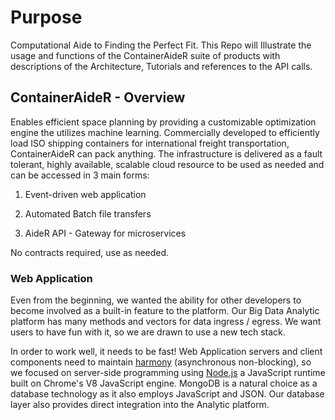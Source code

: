 # Purpose 
Computational Aide to Finding the Perfect Fit.
This Repo will Illustrate the usage and functions of the ContainerAideR suite of products with descriptions of the Architecture, Tutorials and references to the API calls.

## ContainerAideR - Overview  
Enables efficient space planning by providing a customizable optimization engine the utilizes machine learning.  Commercially developed to efficiently load ISO shipping containers for international freight transportation, ContainerAideR can pack anything.  The infrastructure is delivered as a fault tolerant, highly available, scalable cloud resource to be used as needed and can be accessed in 3 main forms:

1. Event-driven web application

2. Automated Batch file transfers

3. AideR API - Gateway for microservices
 
No contracts required, use as needed.

### Web Application
Even from the beginning, we wanted the ability for other developers to become involved as a built-in feature to the platform. Our Big Data Analytic platform has many methods and vectors for data ingress / egress.  We want users to have fun with it, so we are drawn to use a new tech stack.  

In order to work well, it needs to be fast!  Web Application servers and client components need to maintain [harmony](https://strongloop.com/strongblog/node-js-is-faster-than-java/) (asynchronous non-blocking), so we focused on server-side programming using [Node.js](https://nodejs.org/en/) a JavaScript runtime built on Chrome's V8 JavaScript engine. MongoDB is a natural choice as a database technology as it also employs JavaScript and JSON.  Our database layer also provides direct integration into the Analytic platform. 
